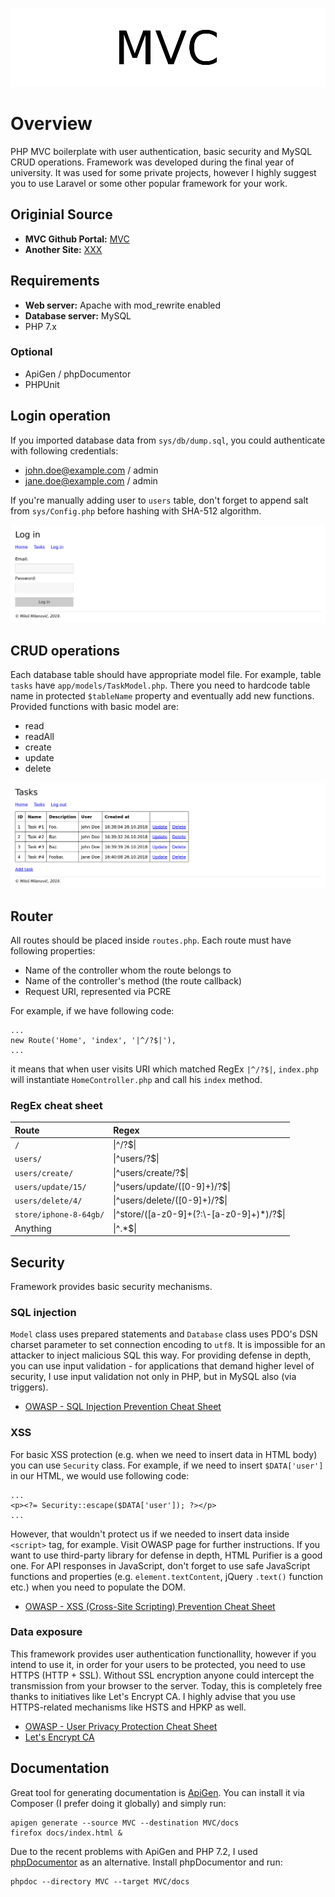 <p align="center">
	<img src="assets/img/logo.png" alt="PHP MVC Boilerplate">
</p>

# Overview

PHP MVC boilerplate with user authentication, basic security and MySQL CRUD operations.
Framework was developed during the final year of university. It was used for some private projects, however I highly suggest you to use Laravel or some other popular framework for your work.

## Originial Source 
- **MVC Github Portal:** [MVC](https://github.com/mmilanovic4/MVC)
- **Another Site:** [XXX](https://github.com/rahamatj/php-mvc-crud)

## Requirements

- **Web server:** Apache with mod_rewrite enabled
- **Database server:** MySQL
- PHP 7.x

### Optional

- ApiGen / phpDocumentor
- PHPUnit

## Login operation

If you imported database data from `sys/db/dump.sql`, you could authenticate with following credentials:

- john.doe@example.com / admin
- jane.doe@example.com / admin

If you're manually adding user to `users` table, don't forget to append salt from `sys/Config.php` before hashing with SHA-512 algorithm.

![Login form](assets/img/login.png)

## CRUD operations

Each database table should have appropriate model file. For example, table `tasks` have `app/models/TaskModel.php`. There you need to hardcode table name in protected `$tableName` property and eventually add new functions. Provided functions with basic model are:

- read
- readAll
- create
- update
- delete

![CRUD operations](assets/img/tasks.png)

## Router

All routes should be placed inside `routes.php`. Each route must have following properties:

- Name of the controller whom the route belongs to
- Name of the controller's method (the route callback)
- Request URI, represented via PCRE

For example, if we have following code:

```
...
new Route('Home', 'index', '|^/?$|'),
...
```

it means that when user visits URI which matched RegEx `|^/?$|`, `index.php` will instantiate `HomeController.php` and call his `index` method.

### RegEx cheat sheet

Route                    | Regex
:------------------------|:-------------------
`/`                      | \|^/?$\|
`users/`                 | \|^users/?$\|
`users/create/`          | \|^users/create/?$\|
`users/update/15/`       | \|^users/update/([0-9]+)/?$\|
`users/delete/4/`        | \|^users/delete/([0-9]+)/?$\|
`store/iphone-8-64gb/`   | \|^store/([a-z0-9]+(?:\\-[a-z0-9]+)*)/?$\|
Anything                 | \|^.*$\|

## Security

Framework provides basic security mechanisms.

### SQL injection

`Model` class uses prepared statements and `Database` class uses PDO's DSN charset parameter to set connection encoding to `utf8`. It is impossible for an attacker to inject malicious SQL this way. For providing defense in depth, you can use input validation - for applications that demand higher level of security, I use input validation not only in PHP, but in MySQL also (via triggers).

- [OWASP - SQL Injection Prevention Cheat Sheet](https://github.com/OWASP/CheatSheetSeries/blob/master/cheatsheets/SQL_Injection_Prevention_Cheat_Sheet.md)

### XSS

For basic XSS protection (e.g. when we need to insert data in HTML body) you can use `Security` class. For example, if we need to insert `$DATA['user']` in our HTML, we would use following code:

```
...
<p><?= Security::escape($DATA['user']); ?></p>
...
```

However, that wouldn't protect us if we needed to insert data inside `<script>` tag, for example. Visit OWASP page for further instructions. If you want to use third-party library for defense in depth, HTML Purifier is a good one. For API responses in JavaScript, don't forget to use safe JavaScript functions and properties (e.g. `element.textContent`, jQuery `.text()` function etc.) when you need to populate the DOM.

- [OWASP - XSS (Cross-Site Scripting) Prevention Cheat Sheet](https://github.com/OWASP/CheatSheetSeries/blob/master/cheatsheets/Cross_Site_Scripting_Prevention_Cheat_Sheet.md)

### Data exposure

This framework provides user authentication functionallity, however if you intend to use it, in order for your users to be protected, you need to use HTTPS (HTTP + SSL). Without SSL encryption anyone could intercept the transmission from your browser to the server. Today, this is completely free thanks to initiatives like Let's Encrypt CA. I highly advise that you use HTTPS-related mechanisms like HSTS and HPKP as well.

- [OWASP - User Privacy Protection Cheat Sheet](https://github.com/OWASP/CheatSheetSeries/blob/master/cheatsheets/User_Privacy_Protection_Cheat_Sheet.md)
- [Let's Encrypt CA](https://letsencrypt.org)

## Documentation

Great tool for generating documentation is [ApiGen](https://github.com/ApiGen/ApiGen). You can install it via Composer (I prefer doing it globally) and simply run:

```
apigen generate --source MVC --destination MVC/docs
firefox docs/index.html &
```

Due to the recent problems with ApiGen and PHP 7.2, I used [phpDocumentor](https://www.phpdoc.org/) as an alternative. Install phpDocumentor and run:

```
phpdoc --directory MVC --target MVC/docs
```
